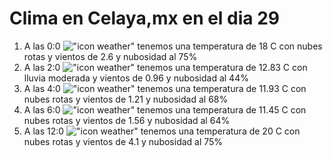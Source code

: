 # Clima en Celaya,mx en el dia 29

1. A las 0:0 !["icon weather"](http://openweathermap.org/img/w/04n.png) tenemos una temperatura de 18 C con nubes rotas y  vientos de 2.6 y nubosidad al 75%
1. A las 2:0 !["icon weather"](http://openweathermap.org/img/w/10n.png) tenemos una temperatura de 12.83 C con lluvia moderada y  vientos de 0.96 y nubosidad al 44%
1. A las 4:0 !["icon weather"](http://openweathermap.org/img/w/04n.png) tenemos una temperatura de 11.93 C con nubes rotas y  vientos de 1.21 y nubosidad al 68%
1. A las 6:0 !["icon weather"](http://openweathermap.org/img/w/04n.png) tenemos una temperatura de 11.45 C con nubes rotas y  vientos de 1.56 y nubosidad al 64%
1. A las 12:0 !["icon weather"](http://openweathermap.org/img/w/04d.png) tenemos una temperatura de 20 C con nubes rotas y  vientos de 4.1 y nubosidad al 75%
